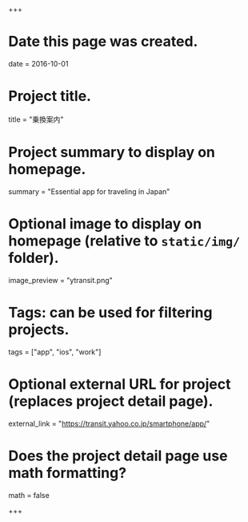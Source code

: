 +++
# Date this page was created.
date = 2016-10-01

# Project title.
title = "乗換案内"

# Project summary to display on homepage.
summary = "Essential app for traveling in Japan"

# Optional image to display on homepage (relative to `static/img/` folder).
image_preview = "ytransit.png"

# Tags: can be used for filtering projects.
tags = ["app", "ios", "work"]

# Optional external URL for project (replaces project detail page).
external_link = "https://transit.yahoo.co.jp/smartphone/app/"

# Does the project detail page use math formatting?
math = false

+++
